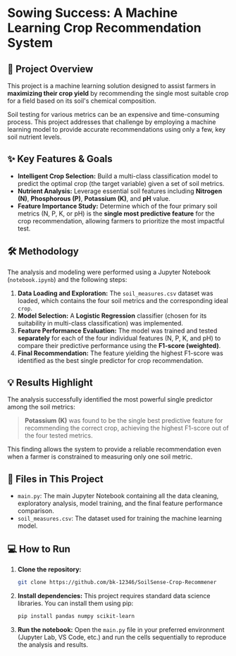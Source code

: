 # Sowing Success: A Machine Learning Crop Recommendation System

## 🌿 Project Overview

This project is a machine learning solution designed to assist farmers in **maximizing their crop yield** by recommending the single most suitable crop for a field based on its soil's chemical composition.

Soil testing for various metrics can be an expensive and time-consuming process. This project addresses that challenge by employing a machine learning model to provide accurate recommendations using only a few, key soil nutrient levels.

## ✨ Key Features & Goals

* **Intelligent Crop Selection:** Build a multi-class classification model to predict the optimal crop (the target variable) given a set of soil metrics.
* **Nutrient Analysis:** Leverage essential soil features including **Nitrogen (N)**, **Phosphorous (P)**, **Potassium (K)**, and **pH** value.
* **Feature Importance Study:** Determine which of the four primary soil metrics (N, P, K, or pH) is the **single most predictive feature** for the crop recommendation, allowing farmers to prioritize the most impactful test.

## 🛠️ Methodology

The analysis and modeling were performed using a Jupyter Notebook (`notebook.ipynb`) and the following steps:

1.  **Data Loading and Exploration:** The `soil_measures.csv` dataset was loaded, which contains the four soil metrics and the corresponding ideal `crop`.
2.  **Model Selection:** A **Logistic Regression** classifier (chosen for its suitability in multi-class classification) was implemented.
3.  **Feature Performance Evaluation:** The model was trained and tested **separately** for each of the four individual features (N, P, K, and pH) to compare their predictive performance using the **F1-score (weighted)**.
4.  **Final Recommendation:** The feature yielding the highest F1-score was identified as the best single predictor for crop recommendation.

## 💡 Results Highlight

The analysis successfully identified the most powerful single predictor among the soil metrics:

> **Potassium (K)** was found to be the single best predictive feature for recommending the correct crop, achieving the highest F1-score out of the four tested metrics.

This finding allows the system to provide a reliable recommendation even when a farmer is constrained to measuring only one soil metric.

## 📁 Files in This Project

* `main.py`: The main Jupyter Notebook containing all the data cleaning, exploratory analysis, model training, and the final feature performance comparison.
* `soil_measures.csv`: The dataset used for training the machine learning model.

## 💻 How to Run

1.  **Clone the repository:**
    ```bash
    git clone https://github.com/bk-12346/SoilSense-Crop-Recommener
    ```
2.  **Install dependencies:**
    This project requires standard data science libraries. You can install them using pip:
    ```bash
    pip install pandas numpy scikit-learn
    ```
3.  **Run the notebook:**
    Open the `main.py` file in your preferred environment (Jupyter Lab, VS Code, etc.) and run the cells sequentially to reproduce the analysis and results.


